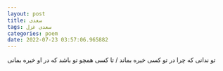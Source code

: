 ```yaml
---
layout: post
title: سعدی
tags: سعدی غزل
categories: poem
date: 2022-07-23 03:57:06.965882
---
```


تو ندانی که چرا در تو کسی خیره بماند / تا کسی همچو تو باشد که در او خیره بمانی